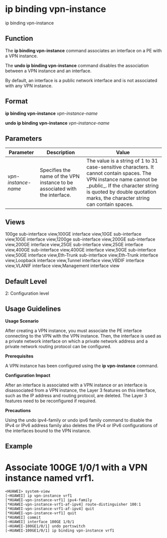 ip binding vpn-instance
=======================

ip binding vpn-instance

Function
--------



The **ip binding vpn-instance** command associates an interface on a PE with a VPN instance.

The **undo ip binding vpn-instance** command disables the association between a VPN instance and an interface.



By default, an interface is a public network interface and is not associated with any VPN instance.


Format
------

**ip binding vpn-instance** *vpn-instance-name*

**undo ip binding vpn-instance** *vpn-instance-name*


Parameters
----------

| Parameter | Description | Value |
| --- | --- | --- |
| *vpn-instance-name* | Specifies the name of the VPN instance to be associated with the interface. | The value is a string of 1 to 31 case-sensitive characters. It cannot contain spaces. The VPN instance name cannot be \_public\_. If the character string is quoted by double quotation marks, the character string can contain spaces. |



Views
-----

100ge sub-interface view,100GE interface view,10GE sub-interface view,10GE interface view,1200ge sub-interface view,200GE sub-interface view,200GE interface view,25GE sub-interface view,25GE interface view,400GE sub-interface view,400GE interface view,50GE sub-interface view,50GE interface view,Eth-Trunk sub-interface view,Eth-Trunk interface view,Loopback interface view,Tunnel interface view,VBDIF interface view,VLANIF interface view,Management interface view


Default Level
-------------

2: Configuration level


Usage Guidelines
----------------

**Usage Scenario**

After creating a VPN instance, you must associate the PE interface connecting to the VPN with the VPN instance. Then, the interface is used as a private network interface on which a private network address and a private network routing protocol can be configured.

**Prerequisites**

A VPN instance has been configured using the **ip vpn-instance** command.

**Configuration Impact**

After an interface is associated with a VPN instance or an interface is disassociated from a VPN instance, the Layer 3 features on this interface, such as the IP address and routing protocol, are deleted. The Layer 3 features need to be reconfigured if required.

**Precautions**

Using the undo ipv4-family or undo ipv6 family command to disable the IPv4 or IPv6 address family also deletes the IPv4 or IPv6 configurations of the interfaces bound to the VPN instance.


Example
-------

# Associate 100GE 1/0/1 with a VPN instance named vrf1.
```
<HUAWEI> system-view
[~HUAWEI] ip vpn-instance vrf1
[*HUAWEI-vpn-instance-vrf1] ipv4-family
[*HUAWEI-vpn-instance-vrf1-af-ipv4] route-distinguisher 100:1
[*HUAWEI-vpn-instance-vrf1-af-ipv4] quit
[*HUAWEI-vpn-instance-vrf1] quit
[*HUAWEI] commit
[~HUAWEI] interface 100GE 1/0/1
[~HUAWEI-100GE1/0/1] undo portswitch
[~HUAWEI-100GE1/0/1] ip binding vpn-instance vrf1

```